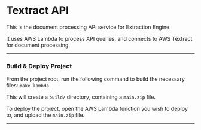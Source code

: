 # Textract API

This is the document processing API service for Extraction Engine.

It uses AWS Lambda to process API queries, and connects to AWS Textract for document processing.

---

### Build & Deploy Project

From the project root, run the following command to build the necessary files:
`make lambda`

This will create a `build/` directory, containing a `main.zip` file.

To deploy the project, open the AWS Lambda function you wish to deploy to, and upload the `main.zip` file.

---

